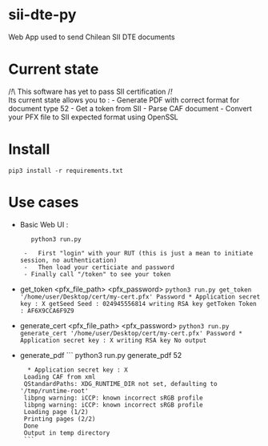 # sii-dte-py
Web App used to send Chilean SII DTE documents

# Current state
/_!_\ This software has yet to pass SII certification /_!_\
Its current state allows you to :
	-	Generate PDF with correct format for document type 52
	- Get a token from SII
	- Parse CAF document
	- Convert your PFX file to SII expected format using OpenSSL

# Install
```
pip3 install -r requirements.txt
```
# Use cases
 - Basic Web UI :
	 ```
		python3 run.py
	 ```
	 	-	First "login" with your RUT (this is just a mean to initiate session, no authentication)
	 	-	Then load your certiciate and password
		- Finally call "/token" to see your token

 - get_token <pfx_file_path> <pfx_password>
 		```
		python3 run.py get_token '/home/user/Desktop/cert/my-cert.pfx' Password
		* Application secret key : X
		getSeed
		Seed : 024945556814
		writing RSA key
		getToken
		Token : AF6X9CCA6F9Z9
		```
 - generate_cert <pfx_file_path> <pfx_password>
		```
		python3 run.py generate_cert '/home/user/Desktop/cert/my-cert.pfx' Password
		* Application secret key : X
		writing RSA key
		No output
		```
 - generate_pdf <sii type>
		```
		 	python3 run.py generate_pdf 52

		 * Application secret key : X
		Loading CAF from xml
		QStandardPaths: XDG_RUNTIME_DIR not set, defaulting to '/tmp/runtime-root'
		libpng warning: iCCP: known incorrect sRGB profile
		libpng warning: iCCP: known incorrect sRGB profile
		Loading page (1/2)
		Printing pages (2/2)                                               
		Done       
		Output in temp directory
		```
